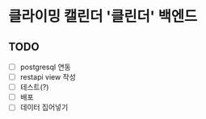 # 클라이밍 캘린더 '클린더' 백엔드

## TODO

- [ ] postgresql 연동
- [ ] restapi view 작성
- [ ] 테스트(?)
- [ ] 배포
- [ ] 데이터 집어넣기